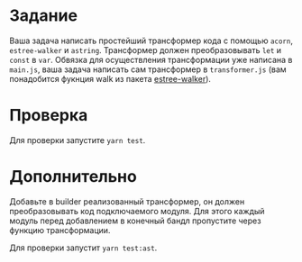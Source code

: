 # Задание

Ваша задача написать простейший трансформер кода с помощью `acorn`, `estree-walker` и `astring`. Трансформер должен преобразовывать `let` и `const` в `var`. Обвязка для осуществления трансформации уже написана в `main.js`, ваша задача написать сам трансформер в `transformer.js` (вам понадобится фукнция walk из пакета [estree-walker](https://github.com/Rich-Harris/estree-walker)).

# Проверка

Для проверки запустите `yarn test`.

# Дополнительно

Добавьте в builder реализованный трансформер, он должен преобразовывать код подключаемого модуля. Для этого каждый модуль перед добавлением в конечный бандл пропустите через функцию трансформации.

Для проверки запустит `yarn test:ast`.
